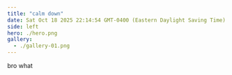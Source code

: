 ```yaml
---
title: "calm down"
date: Sat Oct 18 2025 22:14:54 GMT-0400 (Eastern Daylight Saving Time)
side: left
hero: ./hero.png
gallery:
  - ./gallery-01.png
---
```


bro what
